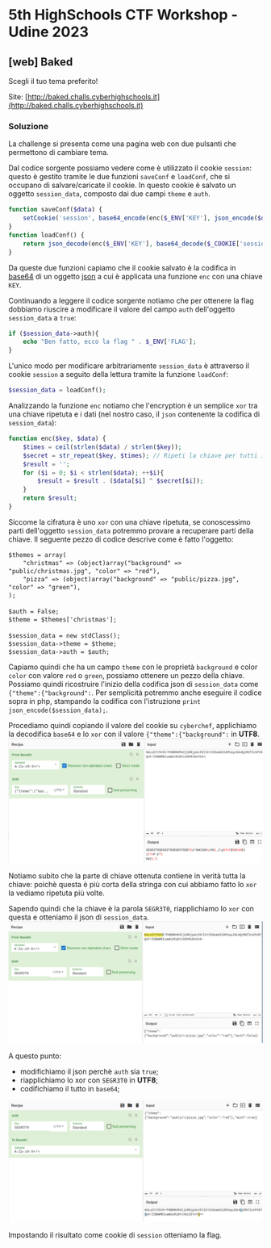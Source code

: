 # 5th HighSchools CTF Workshop - Udine 2023

## [web] Baked

Scegli il tuo tema preferito!

Site: [http://baked.challs.cyberhighschools.it](http://baked.challs.cyberhighschools.it)

### Soluzione

La challenge si presenta come una pagina web con due pulsanti che permettono di cambiare tema.

Dal codice sorgente possiamo vedere come è utilizzato il cookie `session`: questo è gestito tramite le due funzioni `saveConf` e `loadConf`, che si occupano di salvare/caricate il cookie.
In questo cookie è salvato un oggetto `session_data`, composto dai due campi `theme` e `auth`.

```php
function saveConf($data) {
    setCookie('session', base64_encode(enc($_ENV['KEY'], json_encode($data))));
}
function loadConf() {
    return json_decode(enc($_ENV['KEY'], base64_decode($_COOKIE['session'])));
}
```

Da queste due funzioni capiamo che il cookie salvato è la codifica in [base64](https://it.wikipedia.org/wiki/Base64) di un oggetto [json](https://it.wikipedia.org/wiki/JavaScript_Object_Notation) a cui è applicata una funzione `enc` con una chiave `KEY`.

Continuando a leggere il codice sorgente notiamo che per ottenere la flag dobbiamo riuscire a modificare il valore del campo `auth` dell'oggetto `session_data` a `true`:

```php
if ($session_data->auth){
    echo "Ben fatto, ecco la flag " . $_ENV['FLAG'];
}

```

L'unico modo per modificare arbitrariamente `session_data` è attraverso il cookie `session` a seguito della lettura tramite la funzione `loadConf`:

```php
$session_data = loadConf();
```

Analizzando la funzione `enc` notiamo che l'encryption è un semplice `xor` tra una chiave ripetuta e i dati (nel nostro caso, il `json` contenente la codifica di `session_data`):

```php
function enc($key, $data) {
    $times = ceil(strlen($data) / strlen($key));
    $secret = str_repeat($key, $times); // Ripeti la chiave per tutti i dati
    $result = '';
    for ($i = 0; $i < strlen($data); ++$i){
        $result = $result . ($data[$i] ^ $secret[$i]);
    }
    return $result;
}
```

Siccome la cifratura è uno `xor` con una chiave ripetuta, se conoscessimo parti dell'oggetto `session_data` potremmo provare a recuperare parti della chiave. Il seguente pezzo di codice descrive come è fatto l'oggetto:

```
$themes = array(
    "christmas" => (object)array("background" => "public/christmas.jpg", "color" => "red"),
    "pizza" => (object)array("background" => "public/pizza.jpg", "color" => "green"),
);

$auth = False;
$theme = $themes['christmas'];

$session_data = new stdClass();
$session_data->theme = $theme;
$session_data->auth = $auth;
```

Capiamo quindi che ha un campo `theme` con le proprietà `background` e color `color` con valore `red` o `green`, possiamo ottenere un pezzo della chiave. Possiamo quindi ricostruire l'inizio della codifica json di `session_data` come `{"theme":{"background":`. Per semplicità potremmo anche eseguire il codice sopra in php, stampando la codifica con l'istruzione `print json_encode($session_data);`.

Procediamo quindi copiando il valore del cookie su `cyberchef`, applichiamo la decodifica `base64` e lo `xor` con il valore `{"theme":{"background":` in **UTF8**.
![screenshot](writeup/screen-1.png)

Notiamo subito che la parte di chiave ottenuta contiene in verità tutta la chiave: poichè questa è più corta della stringa con cui abbiamo fatto lo `xor` la vediamo ripetuta più volte.

Sapendo quindi che la chiave è la parola `SEGR3T0`, riapplichiamo lo `xor` con questa e otteniamo il json di `session_data`.
![screenshot](writeup/screen-2.png)

A questo punto:

- modifichiamo il json perchè `auth` sia `true`;
- riapplichiamo lo xor con `SEGR3T0` in **UTF8**;
- codifichiamo il tutto in `base64`;

![screenshot](writeup/screen-3.png)

Impostando il risultato come cookie di `session` otteniamo la flag.
